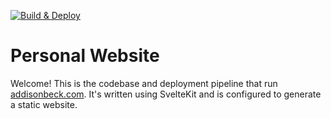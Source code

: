 [![Build & Deploy](https://github.com/addisonbeck/personal-website/actions/workflows/deploy.yml/badge.svg)](https://github.com/addisonbeck/personal-website/actions/workflows/deploy.yml)

# Personal Website

Welcome! This is the codebase and deployment pipeline that run [addisonbeck.com](https://addisonbeck.com). It's written using SvelteKit and is configured to generate a static website.
